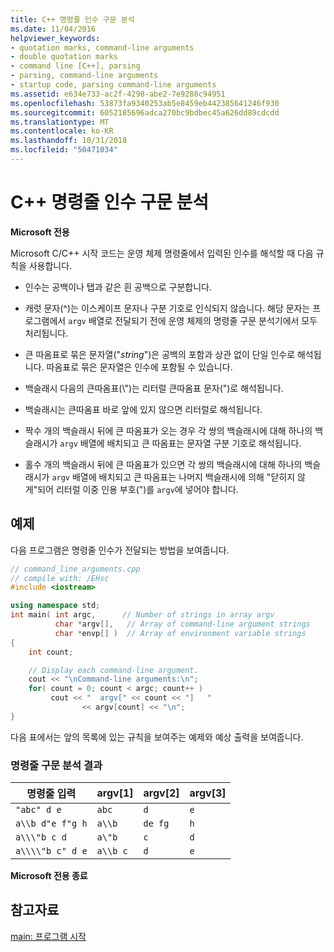 ```yaml
---
title: C++ 명령줄 인수 구문 분석
ms.date: 11/04/2016
helpviewer_keywords:
- quotation marks, command-line arguments
- double quotation marks
- command line [C++], parsing
- parsing, command-line arguments
- startup code, parsing command-line arguments
ms.assetid: e634e733-ac2f-4298-abe2-7e9288c94951
ms.openlocfilehash: 53873fa9340253ab5e8459eb442385641246f930
ms.sourcegitcommit: 6052185696adca270bc9bdbec45a626dd89cdcdd
ms.translationtype: MT
ms.contentlocale: ko-KR
ms.lasthandoff: 10/31/2018
ms.locfileid: "50471034"
---
```

# <a name="parsing-c-command-line-arguments"></a>C++ 명령줄 인수 구문 분석

**Microsoft 전용**

Microsoft C/C++ 시작 코드는 운영 체제 명령줄에서 입력된 인수를 해석할 때 다음 규칙을 사용합니다.

- 인수는 공백이나 탭과 같은 흰 공백으로 구분합니다.

- 캐럿 문자(^)는 이스케이프 문자나 구분 기호로 인식되지 않습니다. 해당 문자는 프로그램에서 `argv` 배열로 전달되기 전에 운영 체제의 명령줄 구문 분석기에서 모두 처리됩니다.

- 큰 따옴표로 묶은 문자열("*string*")은 공백의 포함과 상관 없이 단일 인수로 해석됩니다. 따옴표로 묶은 문자열은 인수에 포함될 수 있습니다.

- 백슬래시 다음의 큰따옴표(\\")는 리터럴 큰따옴표 문자(")로 해석됩니다.

- 백슬래시는 큰따옴표 바로 앞에 있지 않으면 리터럴로 해석됩니다.

- 짝수 개의 백슬래시 뒤에 큰 따옴표가 오는 경우 각 쌍의 백슬래시에 대해 하나의 백슬래시가 `argv` 배열에 배치되고 큰 따옴표는 문자열 구분 기호로 해석됩니다.

- 홀수 개의 백슬래시 뒤에 큰 따옴표가 있으면 각 쌍의 백슬래시에 대해 하나의 백슬래시가 `argv` 배열에 배치되고 큰 따옴표는 나머지 백슬래시에 의해 "닫히지 않게"되어 리터럴 이중 인용 부호(")를 `argv`에 넣어야 합니다.

## <a name="example"></a>예제

다음 프로그램은 명령줄 인수가 전달되는 방법을 보여줍니다.

```cpp
// command_line_arguments.cpp
// compile with: /EHsc
#include <iostream>

using namespace std;
int main( int argc,      // Number of strings in array argv
          char *argv[],   // Array of command-line argument strings
          char *envp[] )  // Array of environment variable strings
{
    int count;

    // Display each command-line argument.
    cout << "\nCommand-line arguments:\n";
    for( count = 0; count < argc; count++ )
         cout << "  argv[" << count << "]   "
                << argv[count] << "\n";
}
```

다음 표에서는 앞의 목록에 있는 규칙을 보여주는 예제와 예상 출력을 보여줍니다.

### <a name="results-of-parsing-command-lines"></a>명령줄 구문 분석 결과

|명령줄 입력|argv[1]|argv[2]|argv[3]|
|-------------------------|---------------|---------------|---------------|
|`"abc" d e`|`abc`|`d`|`e`|
|`a\\b d"e f"g h`|`a\\b`|`de fg`|`h`|
|`a\\\"b c d`|`a\"b`|`c`|`d`|
|`a\\\\"b c" d e`|`a\\b c`|`d`|`e`|

**Microsoft 전용 종료**

## <a name="see-also"></a>참고자료

[main: 프로그램 시작](../cpp/main-program-startup.md)